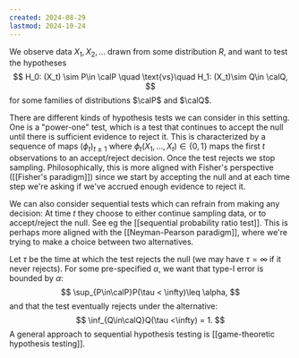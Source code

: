 ```yaml
---
created: 2024-08-29
lastmod: 2024-10-24
---
```


We observe data $X_1,X_2,\dots$ drawn from some distribution $R$, and want to test the hypotheses 
$$
H_0: (X_t) \sim P\in \calP \quad \text{vs}\quad H_1: (X_t)\sim Q\in \calQ,
$$
for some families of distributions $\calP$ and $\calQ$. 

There are different kinds of hypothesis tests we can consider in this setting. One is a "power-one" test, which is a test that continues to accept the null until there is sufficient evidence to reject it. This is characterized by a sequence of maps $(\phi_t)_{t\geq 1}$ where $\phi_t(X_1,\dots,X_t)\in\{0,1\}$ maps the first $t$ observations to an accept/reject decision. Once the test rejects we stop sampling. Philosophically, this is more aligned with Fisher's perspective ([[Fisher's paradigm]]) since we start by accepting the null and at each time step we're asking if we've accrued enough evidence to reject it. 

We can also consider sequential tests which can refrain from making any decision: At time $t$ they choose to either continue sampling data, or to accept/reject the null. See eg the [[sequential probability ratio test]]. This is perhaps more aligned with the [[Neyman-Pearson paradigm]], where we're trying to make a choice between two alternatives. 

Let $\tau$ be the time at which the test rejects the null (we may have $\tau=\infty$ if it never rejects). For some pre-specified $\alpha$, we want that type-I error is bounded by $\alpha$: 
$$
\sup_{P\in\calP}P(\tau < \infty)\leq \alpha,
$$
and that the test eventually rejects under the alternative: 
$$
\inf_{Q\in\calQ}Q(\tau <\infty) = 1.
$$
A general approach to sequential hypothesis testing is [[game-theoretic hypothesis testing]]. 

